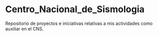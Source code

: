 # Centro_Nacional_de_Sismologia
Repositorio de proyectos e iniciativas relativas a mis actividades como auxiliar en el CNS. 
